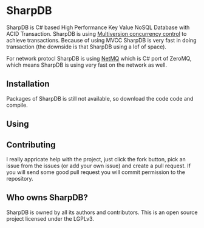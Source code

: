 SharpDB
=====

SharpDB is C# based High Performance Key Value NoSQL Database with ACID Transaction.
SharpDB is using [Multiversion concurrency control](http://en.wikipedia.org/wiki/Multiversion_concurrency_control) to achieve transactions.
Because of using MVCC SharpDB is very fast in doing transaction (the downside is that SharpDB using a lof of space).

For network protocl SharpDB is using [NetMQ](https://github.com/zeromq/netmq) which is C# port of ZeroMQ, which means SharpDB is using very fast on the network as well.

## Installation

Packages of SharpDB is still not available, so download the code code and compile.

## Using



## Contributing

I really appricate help with the project, just click the fork button, pick an issue from the issues (or add your own issue) and create a pull request.
If you will send some good pull request you will commit permission to the repository.

## Who owns SharpDB?

SharpDB is owned by all its authors and contributors. 
This is an open source project licensed under the LGPLv3.

